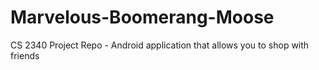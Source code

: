 # Marvelous-Boomerang-Moose
CS 2340 Project Repo - Android application that allows you to shop with friends
